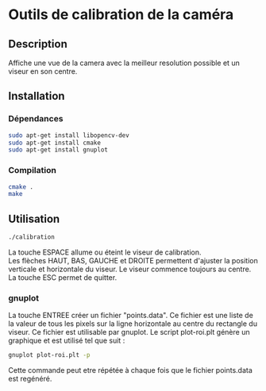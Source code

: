 # Outils de calibration de la caméra

## Description
Affiche une vue de la camera avec la meilleur resolution possible et un viseur en son centre.

## Installation
### Dépendances
```bash
sudo apt-get install libopencv-dev
sudo apt-get install cmake
sudo apt-get install gnuplot
```
### Compilation
```bash
cmake .
make
```  

## Utilisation
```bash
./calibration
```
La touche ESPACE allume ou éteint le viseur de calibration.  
Les flèches HAUT, BAS, GAUCHE et DROITE permettent d'ajuster la position verticale et horizontale du viseur. Le viseur commence toujours au centre.  
La touche ESC permet de quitter.
### gnuplot
La touche ENTREE créer un fichier "points.data".
Ce fichier est une liste de la valeur de tous les pixels sur la ligne horizontale au centre du rectangle du viseur.
Ce fichier est utilisable par gnuplot. Le script plot-roi.plt génère un graphique et est utilisé tel que suit :  
```bash
gnuplot plot-roi.plt -p
```
Cette commande peut etre répétée à chaque fois que le fichier points.data est regénéré.